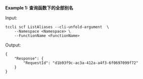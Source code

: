 **Example 1: 查询函数下的全部别名**



Input: 

```
tccli scf ListAliases --cli-unfold-argument  \
    --Namespace <Namespace> \
    --FunctionName <FunctionName>
```

Output: 
```
{
    "Response": {
        "RequestId": "d1b93f9c-ac3a-412a-a4f3-6f0697099f72"
    }
}
```

